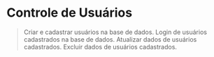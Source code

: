 # Controle de Usuários

>Criar e cadastrar usuários na base de dados.
>Login de usuários cadastrados na base de dados.
>Atualizar dados de usuários cadastrados.
>Excluir dados de usuários cadastrados.